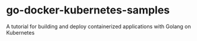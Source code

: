 # go-docker-kubernetes-samples
A tutorial for building and deploy containerized applications with Golang on Kubernetes
